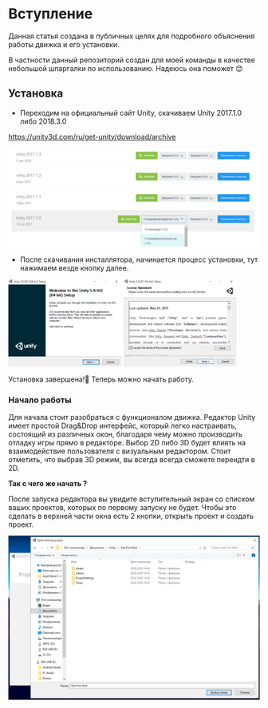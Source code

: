 # Вступление
Данная статья создана в публичных целях для подробного объяснения работы движка и его установки.

В частности данный репозиторий создан для моей команды в качестве небольшой шпаргалки по использованию. Надеюсь она поможет :blush:

## Установка
- Переходим на официальный сайт Unity, скачиваем Unity   2017.1.0 либо 2018.3.0

https://unity3d.com/ru/get-unity/download/archive

<div style="dispaly:flex">
    <img src="https://github.com/Kee-team/unity_setup/blob/master/Git images/Unity archive.png">
</div>


-  После скачивания инсталлятора, начинается процесс установки, тут нажимаем везде кнопку далее.

<div style="dispaly:flex">
    <img src="https://github.com/Kee-team/unity_setup/blob/master/Git images/i1.png" width="45%">
    <img src="https://github.com/Kee-team/unity_setup/blob/master/Git images/i2.png" width="45%">
</div>

Установка завершена!:tada:
Теперь можно начать работу.

### Начало работы
Для начала стоит разобраться с функционалом движка.
Редактор Unity имеет простой Drag&Drop интерфейс, который легко настраивать, состоящий из различных окон, благодаря чему можно производить отладку игры прямо в редакторе. Выбор 2D либо 3D будет влиять на взаимодействие пользователя с визуальным редактором. Стоит отметить, что выбрав 3D режим, вы всегда всегда сможете переидти в 2D.

**Так с чего же начать ?** 

После запуска редактора вы увидите вступительный экран со списком ваших проектов, которых по первому запуску не будет. Чтобы это сделать в верхней части окна есть 2 кнопки, открыть проект и создать проект.


<div style="dispaly:flex">
    <img src="https://github.com/Kee-team/unity_setup/blob/master/Git images/u2.png">
</div>




